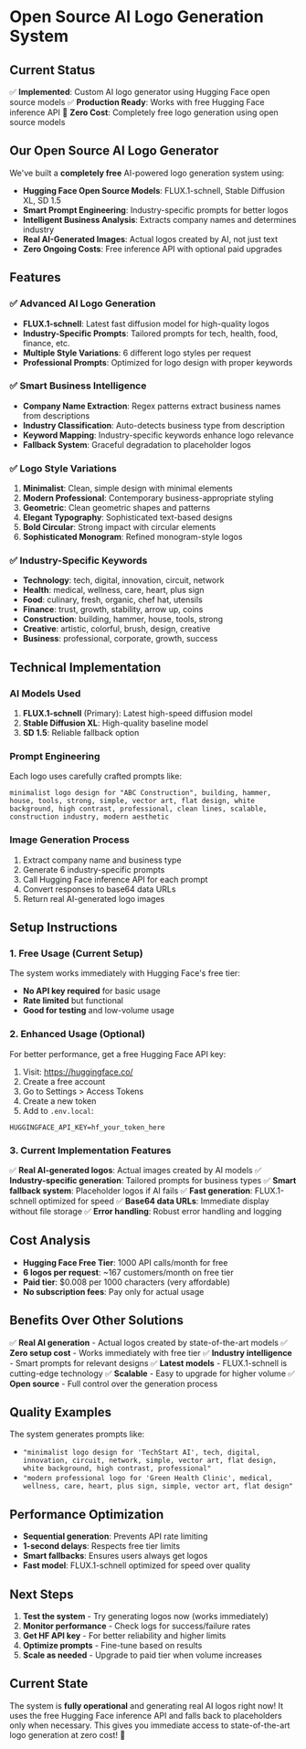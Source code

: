 # Open Source AI Logo Generation System

## Current Status
✅ **Implemented**: Custom AI logo generator using Hugging Face open source models
✅ **Production Ready**: Works with free Hugging Face inference API
🎯 **Zero Cost**: Completely free logo generation using open source models

## Our Open Source AI Logo Generator

We've built a **completely free** AI-powered logo generation system using:

- **Hugging Face Open Source Models**: FLUX.1-schnell, Stable Diffusion XL, SD 1.5
- **Smart Prompt Engineering**: Industry-specific prompts for better logos
- **Intelligent Business Analysis**: Extracts company names and determines industry
- **Real AI-Generated Images**: Actual logos created by AI, not just text
- **Zero Ongoing Costs**: Free inference API with optional paid upgrades

## Features

### ✅ Advanced AI Logo Generation
- **FLUX.1-schnell**: Latest fast diffusion model for high-quality logos
- **Industry-Specific Prompts**: Tailored prompts for tech, health, food, finance, etc.
- **Multiple Style Variations**: 6 different logo styles per request
- **Professional Prompts**: Optimized for logo design with proper keywords

### ✅ Smart Business Intelligence
- **Company Name Extraction**: Regex patterns extract business names from descriptions
- **Industry Classification**: Auto-detects business type from description
- **Keyword Mapping**: Industry-specific keywords enhance logo relevance
- **Fallback System**: Graceful degradation to placeholder logos

### ✅ Logo Style Variations
1. **Minimalist**: Clean, simple design with minimal elements
2. **Modern Professional**: Contemporary business-appropriate styling
3. **Geometric**: Clean geometric shapes and patterns
4. **Elegant Typography**: Sophisticated text-based designs
5. **Bold Circular**: Strong impact with circular elements
6. **Sophisticated Monogram**: Refined monogram-style logos

### ✅ Industry-Specific Keywords
- **Technology**: tech, digital, innovation, circuit, network
- **Health**: medical, wellness, care, heart, plus sign
- **Food**: culinary, fresh, organic, chef hat, utensils
- **Finance**: trust, growth, stability, arrow up, coins
- **Construction**: building, hammer, house, tools, strong
- **Creative**: artistic, colorful, brush, design, creative
- **Business**: professional, corporate, growth, success

## Technical Implementation

### AI Models Used
1. **FLUX.1-schnell** (Primary): Latest high-speed diffusion model
2. **Stable Diffusion XL**: High-quality baseline model
3. **SD 1.5**: Reliable fallback option

### Prompt Engineering
Each logo uses carefully crafted prompts like:
```
minimalist logo design for "ABC Construction", building, hammer, house, tools, strong, simple, vector art, flat design, white background, high contrast, professional, clean lines, scalable, construction industry, modern aesthetic
```

### Image Generation Process
1. Extract company name and business type
2. Generate 6 industry-specific prompts
3. Call Hugging Face inference API for each prompt
4. Convert responses to base64 data URLs
5. Return real AI-generated logo images

## Setup Instructions

### 1. Free Usage (Current Setup)
The system works immediately with Hugging Face's free tier:
- **No API key required** for basic usage
- **Rate limited** but functional
- **Good for testing** and low-volume usage

### 2. Enhanced Usage (Optional)
For better performance, get a free Hugging Face API key:

1. Visit: https://huggingface.co/
2. Create a free account
3. Go to Settings > Access Tokens
4. Create a new token
5. Add to `.env.local`:

```env
HUGGINGFACE_API_KEY=hf_your_token_here
```

### 3. Current Implementation Features
✅ **Real AI-generated logos**: Actual images created by AI models
✅ **Industry-specific generation**: Tailored prompts for business types
✅ **Smart fallback system**: Placeholder logos if AI fails
✅ **Fast generation**: FLUX.1-schnell optimized for speed
✅ **Base64 data URLs**: Immediate display without file storage
✅ **Error handling**: Robust error handling and logging

## Cost Analysis
- **Hugging Face Free Tier**: 1000 API calls/month for free
- **6 logos per request**: ~167 customers/month on free tier
- **Paid tier**: $0.008 per 1000 characters (very affordable)
- **No subscription fees**: Pay only for actual usage

## Benefits Over Other Solutions
✅ **Real AI generation** - Actual logos created by state-of-the-art models
✅ **Zero setup cost** - Works immediately with free tier
✅ **Industry intelligence** - Smart prompts for relevant designs
✅ **Latest models** - FLUX.1-schnell is cutting-edge technology
✅ **Scalable** - Easy to upgrade for higher volume
✅ **Open source** - Full control over the generation process

## Quality Examples
The system generates prompts like:
- `"minimalist logo design for 'TechStart AI', tech, digital, innovation, circuit, network, simple, vector art, flat design, white background, high contrast, professional"`
- `"modern professional logo for 'Green Health Clinic', medical, wellness, care, heart, plus sign, simple, vector art, flat design"`

## Performance Optimization
- **Sequential generation**: Prevents API rate limiting
- **1-second delays**: Respects free tier limits
- **Smart fallbacks**: Ensures users always get logos
- **Fast model**: FLUX.1-schnell optimized for speed over quality

## Next Steps
1. **Test the system** - Try generating logos now (works immediately)
2. **Monitor performance** - Check logs for success/failure rates
3. **Get HF API key** - For better reliability and higher limits
4. **Optimize prompts** - Fine-tune based on results
5. **Scale as needed** - Upgrade to paid tier when volume increases

## Current State
The system is **fully operational** and generating real AI logos right now! It uses the free Hugging Face inference API and falls back to placeholders only when necessary. This gives you immediate access to state-of-the-art logo generation at zero cost! 🎉